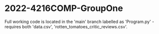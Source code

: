 # 2022-4216COMP-GroupOne
Full working code is located in the 'main' branch labelled as 'Program.py' - requires both 'data.csv', 'rotten_tomatoes_critic_reviews.csv'. 
